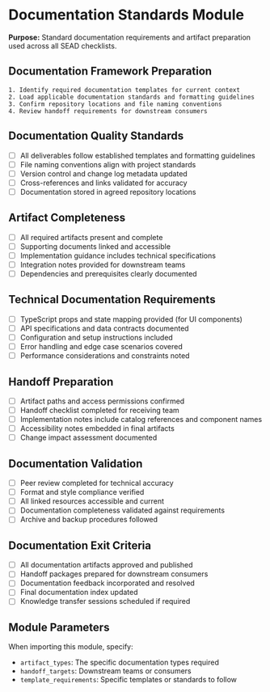 # Documentation Standards Module

**Purpose:** Standard documentation requirements and artifact preparation used across all SEAD checklists.

## Documentation Framework Preparation
```
1. Identify required documentation templates for current context
2. Load applicable documentation standards and formatting guidelines
3. Confirm repository locations and file naming conventions
4. Review handoff requirements for downstream consumers
```

## Documentation Quality Standards
- [ ] All deliverables follow established templates and formatting guidelines
- [ ] File naming conventions align with project standards
- [ ] Version control and change log metadata updated
- [ ] Cross-references and links validated for accuracy
- [ ] Documentation stored in agreed repository locations

## Artifact Completeness
- [ ] All required artifacts present and complete
- [ ] Supporting documents linked and accessible
- [ ] Implementation guidance includes technical specifications
- [ ] Integration notes provided for downstream teams
- [ ] Dependencies and prerequisites clearly documented

## Technical Documentation Requirements
- [ ] TypeScript props and state mapping provided (for UI components)
- [ ] API specifications and data contracts documented
- [ ] Configuration and setup instructions included
- [ ] Error handling and edge case scenarios covered
- [ ] Performance considerations and constraints noted

## Handoff Preparation
- [ ] Artifact paths and access permissions confirmed
- [ ] Handoff checklist completed for receiving team
- [ ] Implementation notes include catalog references and component names
- [ ] Accessibility notes embedded in final artifacts
- [ ] Change impact assessment documented

## Documentation Validation
- [ ] Peer review completed for technical accuracy
- [ ] Format and style compliance verified
- [ ] All linked resources accessible and current
- [ ] Documentation completeness validated against requirements
- [ ] Archive and backup procedures followed

## Documentation Exit Criteria
- [ ] All documentation artifacts approved and published
- [ ] Handoff packages prepared for downstream consumers
- [ ] Documentation feedback incorporated and resolved
- [ ] Final documentation index updated
- [ ] Knowledge transfer sessions scheduled if required

## Module Parameters
When importing this module, specify:
- `artifact_types`: The specific documentation types required
- `handoff_targets`: Downstream teams or consumers
- `template_requirements`: Specific templates or standards to follow